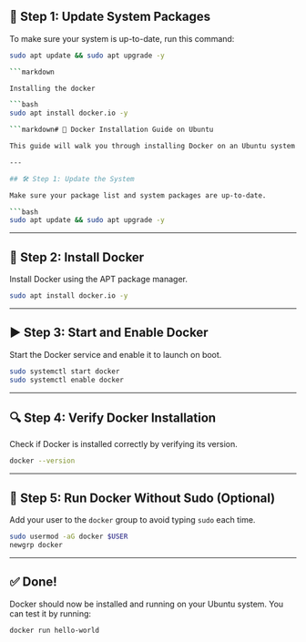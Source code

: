 ## 🚀 Step 1: Update System Packages

To make sure your system is up-to-date, run this command:

```bash
sudo apt update && sudo apt upgrade -y

```markdown

Installing the docker

```bash
sudo apt install docker.io -y

```markdown# 🐳 Docker Installation Guide on Ubuntu

This guide will walk you through installing Docker on an Ubuntu system step-by-step.

---

## 🛠 Step 1: Update the System

Make sure your package list and system packages are up-to-date.

```bash
sudo apt update && sudo apt upgrade -y
```

---

## 🐳 Step 2: Install Docker

Install Docker using the APT package manager.

```bash
sudo apt install docker.io -y
```

---

## ▶️ Step 3: Start and Enable Docker

Start the Docker service and enable it to launch on boot.

```bash
sudo systemctl start docker
sudo systemctl enable docker
```

---

## 🔍 Step 4: Verify Docker Installation

Check if Docker is installed correctly by verifying its version.

```bash
docker --version
```

---

## 👤 Step 5: Run Docker Without Sudo (Optional)

Add your user to the `docker` group to avoid typing `sudo` each time.

```bash
sudo usermod -aG docker $USER
newgrp docker
```

---

## ✅ Done!

Docker should now be installed and running on your Ubuntu system. You can test it by running:

```bash
docker run hello-world
```
